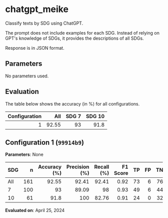 # chatgpt_meike

Classify texts by SDG using ChatGPT.

The prompt does not include examples for each SDG. Instead of relying on GPT's knowledge of SDGs,
it provides the descriptions of all SDGs.

Response is in JSON format.

## Parameters

No parameters used.




## Evaluation

The table below shows the accuracy (in %) for all configurations.

|   Configuration |   All |   SDG 7 |   SDG 10 |
|----------------:|------:|--------:|---------:|
|               1 | 92.55 |      93 |     91.8 |


## Configuration 1 (`99914b9`)

**Parameters**:
 None




| SDG   |   n |   Accuracy (%) |   Precision (%) |   Recall (%) |   F1 Score |   TP |   FP |   TN |   FN |
|:------|----:|---------------:|----------------:|-------------:|-----------:|-----:|-----:|-----:|-----:|
| All   | 161 |          92.55 |           92.41 |        92.41 |       0.92 |   73 |    6 |   76 |    6 |
| 7     | 100 |          93    |           89.09 |        98    |       0.93 |   49 |    6 |   44 |    1 |
| 10    |  61 |          91.8  |          100    |        82.76 |       0.91 |   24 |    0 |   32 |    5 |

**Evaluated on**: April 25, 2024

